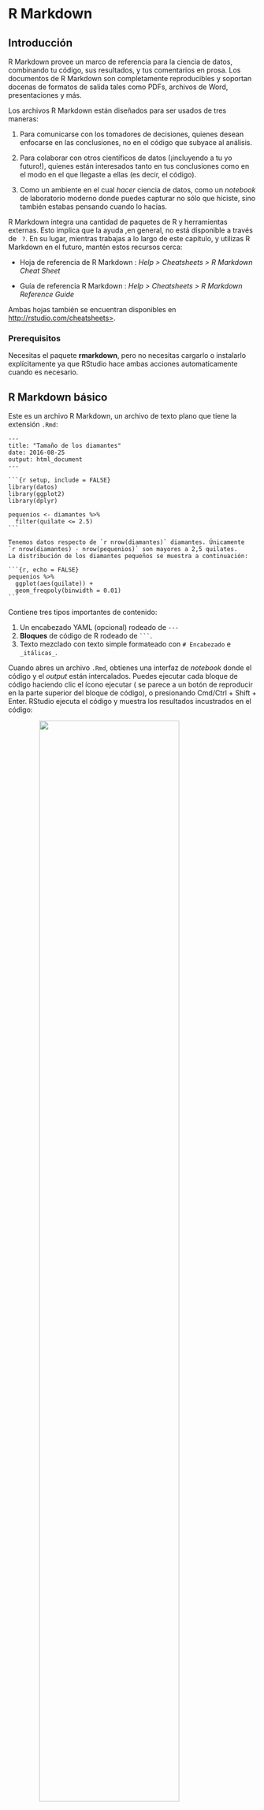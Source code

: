 # R Markdown

## Introducción

R Markdown provee un marco de referencia para la ciencia de datos, combinando tu código, sus resultados, y tus comentarios en prosa. Los documentos de R Markdown son completamente reproducibles y soportan docenas de formatos de salida tales como PDFs, archivos de Word, presentaciones y más.

Los archivos R Markdown están diseñados para ser usados de tres maneras:

1. Para comunicarse con los tomadores de decisiones, quienes desean enfocarse en las
 conclusiones, no en el código que subyace al análisis.

1. Para colaborar con otros científicos de datos (¡incluyendo a tu yo futuro!),
 quienes están interesados tanto en tus conclusiones como en el modo en el que
 llegaste a ellas (es decir, el código).

1. Como un ambiente en el cual _hacer_ ciencia de datos, como un *notebook* de
 laboratorio moderno donde puedes capturar no sólo que hiciste, sino también
 estabas pensando cuando lo hacías.

R Markdown integra una cantidad de paquetes de R y herramientas externas. Esto implica que la ayuda ,en general, no está disponible a través de ` ?`. En su lugar, mientras trabajas a lo largo de este capítulo, y utilizas R Markdown en el futuro, mantén estos recursos cerca:

* Hoja de referencia de R Markdown : _Help > Cheatsheets > R Markdown Cheat Sheet_

* Guía de referencia R Markdown : _Help > Cheatsheets > R Markdown Reference
 Guide_

Ambas hojas también se encuentran disponibles en http://rstudio.com/cheatsheets>.

### Prerequisitos

Necesitas el paquete __rmarkdown__, pero no necesitas cargarlo o instalarlo explícitamente ya que RStudio hace ambas acciones automaticamente cuando es necesario.



## R Markdown básico

Este es un archivo R Markdown, un archivo de texto plano que tiene la extensión `.Rmd`:


````
---
title: "Tamaño de los diamantes"
date: 2016-08-25
output: html_document
---

```{r setup, include = FALSE}
library(datos)
library(ggplot2)
library(dplyr)

pequenios <- diamantes %>%
  filter(quilate <= 2.5)
```

Tenemos datos respecto de `r nrow(diamantes)` diamantes. Únicamente 
`r nrow(diamantes) - nrow(pequenios)` son mayores a 2,5 quilates. 
La distribución de los diamantes pequeños se muestra a continuación:

```{r, echo = FALSE}
pequenios %>%
  ggplot(aes(quilate)) +
  geom_freqpoly(binwidth = 0.01)
```
````

Contiene tres tipos importantes de contenido:

 1. Un encabezado YAML (opcional) rodeado de `---`
 1. __Bloques__ de código de R rodeado de ```` ``` ````.
 1. Texto mezclado con texto simple formateado con `# Encabezado` e `_itálicas_`.

Cuando abres un archivo `.Rmd`, obtienes una interfaz de *notebook* donde el código y el *output* están intercalados. Puedes ejecutar cada bloque de código haciendo clic el ícono ejecutar ( se parece a un botón de reproducir en la parte superior del bloque de código), o presionando Cmd/Ctrl + Shift + Enter. RStudio ejecuta el código y muestra los resultados incustrados en el código:

<img src="rmarkdown/tamanio-diamantes-cuadernillo.png" width="75%" style="display: block; margin: auto;" />

Para producir un reporte completo que contenga todo el texto, código y resultados, hacer clic en "Knit" o presionar Cmd/Ctrl + Shift + K. Puede hacerse también de manera programática con `rmarkdown::render("1-example.Rmd")`. Esto mostrará el reporte en el panel *viewer* y crea un archivo HTML independiente que puedes compartir con otros.

<img src="rmarkdown/tamanio-diamantes-reporte.png" width="75%" style="display: block; margin: auto;" />

Cuando haces *knit* el documento (knit en español significa tejer), R Markdown envía el .Rmd a _knitr_, http://yihui.name/knitr/, que ejecuta todos los bloques de código y crea un nuevo documento markdown (.md) que incluye el código y su output. El archivo markdown generado por _knitr_ es procesado entonces por pandoc, http://pandoc.org/, que es el responsable de crear el archivo terminado. La ventaja de este flujo de trabajo en dos pasos es que puedes crear un muy amplio rango de formatos de salida, como aprenderás en [Formatos de R markdown ].

<img src="images/RMarkdownFlow.png" width="75%" style="display: block; margin: auto;" />

Para comenzar con tu propio archivo `.Rmd`, selecciona *File > New File > R Markdown...* en la barra de menú. Rstudio iniciará un asistente que puedes usar para pre-rellenar tu archivo con contenido útil que te recuerde como funcionan las principales características de R Markdown.

Las siguientes secciones profundizan en los tres componentes de un documento de R Markdown en más detalle: el texto markdown, los bloques de código y el encabezado YAML.

### Ejercicios

1. Crea un nuevo *notebook* usando _File > New File > R Notebook_. Lee las
 instrucciones. Practica ejecutando los bloques. Verifica que puedes modificar el código, re-ejecútalo, y observa la salida modificada.

1. Crea un nuevo documento R Markdown con _File > New File > R Markdown..._
 Haz clic en el icono apropiado de *Knit*. Haz *Knit* usando el atajo de teclado apropiado. Verifica que puedes modificar el *input* y la actualizacion del *output*.

1. Compara y contrasta el *notebook* de R con los archivos de R markdown que has
 creado antes. ¿Cómo son similares los outputs? ¿Cómo son diferentes? ¿Cómo son similares los inputs? ¿En qué se diferencian? ¿Qué ocurre si copias el encabezado YAML de uno al otro?

1. Crea un nuevo documento R Markdown para cada uno de los tres formatos
 incorporados: HTML, PDF and Word. Haz *knit* en cada uno de estos tres documentos. ¿Como difiere el output? ¿Cómo difiere el input? (Puedes necesitar instalar LaTeX para poder compilar el output en PDF--- RStudio preguntará si esto es necesario).

## Formateo de texto con Markdown

La prosa en los archivos `.Rmd` está escrita en Markdown, una colección simple de convenciones para dar formato a archivos de texto plano. Markdown está diseñado para ser fácil de leer y fácil de escribir. Es también muy fácil de aprender. La guía abajo muestra como usar el Markdown de Pandoc, una version ligeramente extendida de markdown que R Markdown comprende.


```
Formato de texto
------------------------------------------------------------

*cursiva*   ó _cursiva_
**negrita**   __negrita__
`code`
superscript^2^ y subscript~2~

Encabezados
------------------------------------------------------------

# Encabezado de primer nivel

## Encabezado de segundo nivel

### Encabezado de tercer nivel

Listas
------------------------------------------------------------

*   Elemento 1 en lista no enumerada

*   Elemento 2

    * Elemento 2a

    * Elemento 2b

1.  Elemento 1 en lista enumerada

1.  Elemento 2. La numeración se incrementa automáticamente en el output.

Enlaces e imágenes
------------------------------------------------------------

<http://ejemplo.com>

[texto del enlace](http://ejemplo.com)

![pie de página opcional](ruta/de/la/imagen.png)

Tablas 
------------------------------------------------------------

Primer encabezado     | Segundo encabezado
--------------------- | ---------------------
Contenido de la celda | Contenido de la celda
Contenido de la celda | Contenido de la celda
```

La mejor manera de aprender es simplemente probar. Tomará unos días, pero pronto se convertirá en algo natural, y no necesitarás pensar en ellas. Si te olvidas, puedes tener una útil hoja de referencia con *Help > Markdown Quick Reference*.

### Ejercicios

1. Practica lo que has aprendido crando un CV breve. El título debería ser tu nombre,
 y deberías incluir encabezados para (por lo menos) educación o empleo. Cada una de las secciones debería incluir una lista con viñetas de trabajos/ títulos obtenidos. Resalta año en negrita.

1. Usando la referencia rapida de R Markdown, descubre como:

 1. Agregar una nota al pie.
 1. Agregar una linea horizontal.
 1. Agregar una cita en bloque.

1. Copia y pega los contenidos de `diamond-sizes.Rmd` desde
 <https://github.com/hadley/r4ds/tree/master/rmarkdown> a un documento local de R Markdown. Revisa que puedes ejecutarlo, agrega texto despues del poligono de frecuencias que describa sus características más llamativas.

## Bloques de código

Para ejecutar código dentro de un documento R Markdown, necesitas insertar un bloque. Hay tres maneras para hacerlo:

1. El atajo de teclado Cmd/Ctrl + Alt + I

1. El icono "Insertar" en la barra de edición

1. Digitar manualmente los delimitadores de bloque ` ```{r} ` y ` ``` `.

Obviamente, recomendaría que aprendieras a usar el atajo de teclado. A largo plazo, te ahorrará mucho tiempo.

Puedes continuar ejecutando el código usando el atajo de teclado que para este momento (espero!) ya conoces y amas : Cmd/Ctrl + Enter. Sin embargo, los bloques de código tienen otro atajo de teclado: Cmd/Ctrl + Shift + Enter, que ejecuta todo el código en el bloque. Piensa el bloque como una función. Un bloque debería ser relativamente autónomo,y enfocado alrededor de una sola tarea.

Las siguientes secciones decriben el encabezado de bloque que consiste en ```` ```{r ````, seguido por un nombre opcional para el bloque, seguido entonces por opciones separadas por comas, y concluyendo con `}`. Inmediatamente después sigue tu código de R el bloque y el fin del bloque se indica con un ```` ``` ```` final.

### Nombres en bloques

Los bloques puede tener opcionalmente nombres : ```` ```{r nombre} ````. Esto presenta tres ventajas:

1. Puedes navegar más fácilmente a bloques específicos usando el navegador de código
 desplegable abajo a la izquierda en el editor de *script*:

 <img src="screenshots/rmarkdown-chunk-nav.png" width="30%" style="display: block; margin: auto;" />

1. Los gráficos producidos por los bloques tendrán nombres útiles que hace que sean
 más fáciles de utilizar en otra parte. Más sobre esto en [otras opciones importantes].

1. Puedes crear redes de bloque cacheados para evitar re-ejecutar cómputos costosos
 en cada ejecucion. Más sobre esto mas adelante.

Hay un nombre de bloque que tiene comportamiento especial: `setup`. Cuando te encuentras en modo *notebook*, el bloque llamado setup se ejecutará automáticamente una vez, antes de ejecutar cualquier otro código.

### Opciones en bloques

La salida de los bloques puede personalizarse con __options__, argumentos suministrados al encabezado del bloque. Knitr provee casi 60 opciones para que puedas usar para personalizar tus bloques de código. Aqui cubriremos las opciones de bloques mas imporantes que usaras más frecuentemente. Puedes ver la lista completa en <http://yihui.name/knitr/options/>.

El conjunto de opciones más importantes controla si tu bloque de código es ejecutado y que resultados estarán insertos en el reporte terminado:

* `eval = FALSE` evita que código sea evaluado. (Y obviamente si el código no es
 ejecutado no se generaran resultados). Esto es útil para mostrar códigos de ejemplo,o para deshabilitar un gran bloque de código sin comentar cada línea.

* `include = FALSE` ejecuta el código, pero no muestra el código o los resultados
 en el documento final. Usa esto para que código de configuracion que no quieres que abarrote tu reporte.

* `echo = FALSE` evita que se vea el código, pero no los resultados en el archivo
 final. Utiliza esto cuando quieres escribir reportes enfocados a personas que no quieren ver el código subyacente de R.

* `message = FALSE` o `warning = FALSE` evita que aparezcan mensajes o advertencias
 en el archivo final.

* `results = 'hide'` oculta el *output* impreso; `fig.show = 'hide'` oculta
 gráficos.

* `error = TRUE` causa que el *render* continúe incluso si el código devuelve un error.
 Esto es algo que raramente quieres incluir en la version final de tu reporte, pero puede ser muy útil si necesitas depurar exactamente que ocurre dentro de tu `.Rmd`. Es también útil si estas enseñando R y quieres incluir deliberadamente un error. Por defecto, `error = FALSE` provoca que el *knitting* falle si hay incluso un error en el documento.

La siguiente tabla resume que tipos de *output* suprime cada opción:

Opción | Ejecuta | Muestra | Output | Gráficos | Mensajes |Advertencias
-------------------|----------|-----------|--------|----------|----------|------------
`eval = FALSE` | - | | - | - | - | -
`include = FALSE` | | - | - | - | - | -
`echo = FALSE` | | - | | | |
`results = "hide"` | | | - | | |
`fig.show = "hide"`| | | | - | |
`message = FALSE` | | | | | - |
`warning = FALSE` | | | | | | -

### Tablas

Por defecto, R Markdown imprime data frames y matrices tal como se ven en la consola:


```r
mtcars[1:5, ]
#>                    mpg cyl disp  hp drat   wt qsec vs am gear carb
#> Mazda RX4         21.0   6  160 110 3.90 2.62 16.5  0  1    4    4
#> Mazda RX4 Wag     21.0   6  160 110 3.90 2.88 17.0  0  1    4    4
#> Datsun 710        22.8   4  108  93 3.85 2.32 18.6  1  1    4    1
#> Hornet 4 Drive    21.4   6  258 110 3.08 3.21 19.4  1  0    3    1
#> Hornet Sportabout 18.7   8  360 175 3.15 3.44 17.0  0  0    3    2
```

Si prefieres que los datos tengan formato adicional puedes usar la función `knitr::kable`. El siguente código genera una Tabla \@ref(tab:kable).


```r
knitr::kable(
  mtcars[1:5, ],
  caption = "Un kable de knitr."
)
```



Table: (\#tab:kable)Un kable de knitr.

                      mpg   cyl   disp    hp   drat     wt   qsec   vs   am   gear   carb
------------------  -----  ----  -----  ----  -----  -----  -----  ---  ---  -----  -----
Mazda RX4            21.0     6    160   110   3.90   2.62   16.5    0    1      4      4
Mazda RX4 Wag        21.0     6    160   110   3.90   2.88   17.0    0    1      4      4
Datsun 710           22.8     4    108    93   3.85   2.32   18.6    1    1      4      1
Hornet 4 Drive       21.4     6    258   110   3.08   3.21   19.4    1    0      3      1
Hornet Sportabout    18.7     8    360   175   3.15   3.44   17.0    0    0      3      2

Lee la documentación para `?knitr::kable` para ver los otros modos en los que puedes personalizar la tabla. Para una mayor personalización, considera los paquetes __xtable__, __stargazer__, __pander__, __tables__, y __ascii__. Cada uno provee un set de herramientas para generar tablas con formato a partir código de R.

Hay también una gran cantidad de opciones para controlar como las figuras estan embebidas o incrustadas. Aprenderás sobre esto en [guardando tus gráficos].

### Caching

Normalmente, cada *knit* de un documento empieza desde una sesión limpia. Esto es genial para reproducibilidad, porque se asegura que has capturado cada cómputo importante en el código. Sin embargo, puede ser dolorosos si tienes cómputos que toman mucho tiempo. La solución es `cache = TRUE`. Cuando está funcionando, esto guarda el output del bloque a un archivo especialmente en el disco. En corridas subsecuentes, _knitr_ revisara si el código ha cambiado y si no ha cambiado, reutilizará los resultados del cache.

El sistema de cache debe ser usado con cuidado, porque por defecto está solo basado en el código, no en sus dependencias. Por ejemplo , aqui el bloque `datos_procesados` depende del bloque `datos_crudos`:
 
    ```{r datos_crudos}
    datos_crudos <- readr::read_csv("un_archivo_muy_grande.csv")
    ```
    
    ```{r datos_procesados, cache = TRUE}
    datos_procesados <- datos_crudos %>% 
      filter(!is.na(variable_important)) %>% 
      mutate(nueva_variable = transformacion_complicada(x, y, z))
    ```



*Caching* el bloque `processed_data` significa que tendrás que re-ejecutar si cambia el pipeline de _dplyr_, pero no podrás re-ejecutarlo si cambia el `read_csv()`. Puedes evitar este problema con la opción de bloque `dependson`:


    ```{r datos_procesados, cache = TRUE, dependson = "datos_crudos"}
    datos_procesados <- datos_crudos %>% 
      filter(!is.na(variable_important)) %>% 
      mutate(nueva_variable = transformacion_complicada(x, y, z))
    ```


`dependson` debería incluir un vector de caracteres  para *cada* bloque en el que el bloque cached dependa. _Knitr_ actualizará los resultados para el vector cached cada vez que detecta que una de sus dependencias ha cambiado.

Nota que los bloques de código no se actualizaran si el archivo `un_archivo_muy_grande.csv` cambia, porque _knitr_ hace *cache* solo los cambios dentro del archivo `.Rmd`. Si quieres seguir los cambios a ese archivo puedes usar la opción `cache.extra`. Esta es una expresión arbritaria de R que invalidará el *cache* cada vez que cambie. Una buena función a usar es `file.info()`: genera mucha información sobre el archivo incluyendo cuando fue su última modificación. Puedes escribir entonces:

    ```{r datos_crudos, cache.extra = file.info("un_archivo_muy_grande.csv")}
    datos_crudos <- readr::read_csv("un_archivo_muy_grande.csv")
    ```

A medida que tus estrategias de *caching* se vuelven progresivamente mas complicadas, es una buena idea limpiar regularmente todos tus *caches* con `knitr::clean_cache()`.

Siguiendo el consejo de [David Robinson](https://twitter.com/drob/status/738786604731490304) para nombrar estos bloques: cada bloque está nombrado por el objeto primario que crea. Esto hace mucho más fácil entender la especificación `dependson`.

### Opciones globales

A medida que trabajes más con _knitr_, descubrirás que algunas de las opciones de bloque por defecto no se ajustan a tus necesidades y querrás cambiarlas. Puedes hacer esto incluyendo `knitr::opts_chunk$set()` en un bloque de código. Por ejemplo, cuando escribo libros y tutoriales seteo:


```r
knitr::opts_chunk$set(
  comment = "#>",
  collapse = TRUE
)
```

Esto utiliza mi formato preferido de comentarios, y se asegura que el código y el *output* se mantienen entrelazados. Por otro lado, si preparas un reporte, puedes fijar:

```r
knitr::opts_chunk$set(
  echo = FALSE
)
```

Esto ocultará el código por defecto, así que solo mostrará los bloques que deliberadamente has elegido mostrar( con `echo = TRUE`). Puedes considerar fijar `message = FALSE` y `warning = FALSE`, pero eso puede hacer más díficil de depurar problemas porque no verías ningun mensajes en el documento final.

### Código en la línea

Hay otro modo de incluir código R en un documento R Markdown: directamente en el texto, con:`` `r ` ``. Esto puede ser muy útil si mencionas propiedades de tu datos en el texto. Por ejemplo, en el documento de ejemplo que utilice al comienzo del capitulo tenía:

> Tenemos datos sobre `` `r nrow(diamonds)` `` diamantes.
> Solo `` `r nrow(diamonds) - nrow(smaller)` `` son de más de
> 2.5 quilates. La distribución de los restante se muestra a continuación:

Cuando hacemos *knit*, los resultados de estos computós estan insertos en el texto:

> Tenemos datos de 53940 diamantes. Solo 126 son de más de
> 2.5 quilates. La distribución de los restante se muestra a continuación:

Cuando insertas números en el texto, `format()` es tu amigo. Esto permite establecer el número de `digitos` para que no imprimas con un grado rídiculo de precision, y una `big.mark` para hacer que los números sean mas fáciles de leer. Siempre combino estos en una función de ayuda:


```r
comma <- function(x) format(x, digits = 2, big.mark = ",")
comma(3452345)
#> [1] "3,452,345"
comma(.12358124331)
#> [1] "0.12"
```

### Ejercicios

1. Incluye una seccion que explore como los tamaños de diamantes varian por corte, color y claridad. Asume que escribes un reporte para alguien que no conoce R, y en lugar de fijar `echo = FALSE` en cada bloque, fijar una opción global.

1. Descarga `diamond-sizes.Rmd` de <https://github.com/hadley/r4ds/tree/master/rmarkdown>. Agrega una sección
 que describa los 20 diamantes mas grandes, incluyendo una tabla que muestre sus atributos más importantes.

1. Modifica `diamonds-sizes.Rmd` para usar `comma()` para producir un formato de *output* ordenado. También incluye el porcentaje de diamantes que son mayores a 2.5 quilates.

1. Fija una red de bloques donde `d` depende de `c` y `b`, y
 tanto `b` y `c` dependen de `a`. Haz que cada bloque imprima `lubridate::now()`, fijar `cache = TRUE`, y verifica entonces tu comprensión del almacenamiento en *cache*.

## Solucionando problemas

Los documentos de solución de problemas en R Markdown pueden ser un desafío porque no te encuentras en un ambiente de R interactivo, y necesitarás aprender algunos trucos nuevos. La primer cosa que debes intentar es recrear el problema en una sesión interactiva. Reinicia R, después "Ejecuta todos los bloques" (ya sea en el menú de código , bajo la zona de Ejecutar ), o con el atajo del teclado Ctrl + Alt + R. Si tienes suerte, eso recreará el problema, y podrás descubrir lo que esta ocurriendo interactivamente.

Si eso no ayuda, debe haber algo diferente entre tu ambiente interactivo y el ambiente de R Markdown. Tendrás que explorar sistemáticamente las opciones. La diferencia más común es el directorio de trabajo: el directorio de trabajo de R Markdown es el directorio en el que se encuentra. Revisa que el directorio de trabajo es el que esperas incluyendo `getwd()` en un bloque.

A continuación, piensa en todas las cosas que pueden causar el error. Necesitarás revisar sistemáticamente que tu sesión de R y tu sesión de R Markdown sean la misma. La manera mas fácil de hacer esto es fijar `error = TRUE` en el bloque que causa problemas, usa entonces `print()` y `str()` para revisar que la configuración es la esperada.

## Encabezado YAML

Puedes controlar otras configuraciones de "documento completo" retocando los parámetros del encabezado YAML. Estarás preguntandote que significa YAML: en inglés *"yet another markup language"* signifca algo como *"otro lenguaje markup"*, el cual esta diseñado para representar datos jerárquicos de modo tal que es fácil de escribir y leer para humanos. R Markdown utiliza esto para controlar muchos detalles del *output.* Aqui discutiremos dos: parámetros del documento y bibliografías.

### Parámetros

Los documentos R Markdown pueden incluir uno o mas parámetros cuyos valores pueden ser fijados cuando se renderiza el reporte. Los parámetros son útiles cuandos quieres re-renderizar el mismo reporte con valores distintos con varios inputs clave. Por ejemplo, podrías querer producir reportes de venta por ramas, resultados de examen por alumno, resumenes demográficos por país. Para declarar uno o mas parámetros, utiliza el campo `params`.

Este ejemplo utiliza el parámetro `my_class` para determinar que clase de auto mostrar:


````
---
output: html_document
params:
  mi_clase: "suv"
---

```{r setup, include = FALSE}
library(datos)
library(ggplot2)
library(dplyr)

clase <- millas %>% filter(clase == params$mi_clase)
```

# Economía de combustible en vehículos `r params$mi_clase`

```{r, message = FALSE}
ggplot(clase, aes(motor, autopista)) +
  geom_point() +
  geom_smooth(se = FALSE)
```
````

Como puedes ver, los parámetros estan disponibles dentro de los bloques de código como una lista de solo lectura llamada `params`.

Puedes escribir vectores átomicos directamente en el encabezado YAML. Puedes también ejecutar arbitrariamente expresiones de R introduciendo previamente el valor del parámetro con `!r`. Esta es una buena manera de especificar parámetros de fecha/hora.

```yaml
params:
 start: !r lubridate::ymd("2015-01-01")
 snapshot: !r lubridate::ymd_hms("2015-01-01 12:30:00")
```

En RStudio, puedes hacer clic en la opción "Knit with Parameters en el menú desplegable *Knit* para fijar parámetros, renderizar y previsualizar en un simple paso amigable para el usuario. Puedes personalizar el diálogo fijando otras opciones en el encabezado. Ver para más detalles <http://rmarkdown.rstudio.com/developer_parameterized_reports.html#parameter_user_interfaces>.

De manera alternativa, si necesitas producir varios reportes parametrizados puedes incluir `rmarkdown::render()` con una lista de `params`:


```r
rmarkdown::render("fuel-economy.Rmd", params = list(my_class = "suv"))
```

Esto es particularmente poderoso en conjunto con `purrr:pwalk()`. El siguiente ejemplo crea un reporte para cada valor de `class` que se encuentra  en `mpg`. Primero creamos un data frame que tiene una fila para cada clase, dando el `filename` del reporte y los `params`:


```r
reports <- tibble(
  class = unique(mpg$class),
  filename = stringr::str_c("fuel-economy-", class, ".html"),
  params = purrr::map(class, ~ list(my_class = .))
)
reports
#> # A tibble: 7 x 3
#>   class   filename                  params          
#>   <chr>   <chr>                     <list>          
#> 1 compact fuel-economy-compact.html <named list [1]>
#> 2 midsize fuel-economy-midsize.html <named list [1]>
#> 3 suv     fuel-economy-suv.html     <named list [1]>
#> 4 2seater fuel-economy-2seater.html <named list [1]>
#> 5 minivan fuel-economy-minivan.html <named list [1]>
#> 6 pickup  fuel-economy-pickup.html  <named list [1]>
#> # … with 1 more row
```

Entonces unimos los nombres de las columnas con los nombres de los argumentos de `render()`, y utilizamos **parallel** del paquete purrr para invocar `render()` una vez a cada fila:


```r
reports %>%
  select(output_file = filename, params) %>%
  purrr::pwalk(rmarkdown::render, input = "fuel-economy.Rmd")
```

### Bibliografías y citas

Pandoc puede generar automaticamente citas y bibliografía en varios estilos. Para usar esta caracteristica, especifica un archivo de bibliografía usando el campo `bibliography` en el encabezado de tu archivo. El campo debe incluir una ruta del directorio que contiene tu archivo .Rmd al archivo que contiene el archivo de la bibliografía:

```yaml
bibliography: rmarkdown.bib
```

Puedes usar muchos formatos comunes de biliografía incluyendo BibLaTeX, BibTeX, endnote, medline.

Para crear una cita dentro de tu archivo .Rmd, usa una clave compuesta de ‘@’ + el identificador de la cita del archivo de la bibliografía. Despues ubica esta cita entre corchetes. Aquí hay algunos ejemplos:

```markdown
Multiple citas se separan con un `;`: Bla bla[@smith04; @doe99].

Puedes incluir comentarios arbritarios dentro de los corchetes:
Bla bla [ver @doe99, pp. 33-35; también @smith04, ch. 1].

Remover los corchetes para crear una cita dentro del texto @smith04
dice bla, o @smith04 [p. 33] says bla.

Agrega un signo `-` antes de la cita para eliminar el nombre del autor:

Smith dice bla [-@smith04].
```

Cuando R Markdown hace *renderiza* de tu archivo, construirá y agregará una bibliografía al final del documento. La bibliografía contendrá cada una de las referencias citadas de tu archivo de bibliografía, pero no contendrá un encabezado de sección. Como resultado, es una práctica común finalizar el archivo con un encabezado de sección para la bibliografía, tales como `# Referencias` or `# Bibliografía`.

Puedes cambiar el estilo de tus citas y bibliografía referenciando un archivo CSL (del ingles,"citation style language", lenguaje de estilo de citas) en el campo `csl`:

```yaml
bibliography: rmarkdown.bib
csl: apa.csl
```

Tal y como en el campo de bilbiografía, tu archivo csl debería contener una ruta al archivo. Aquí asumo que el archivo csl está en el mismo directorio que el archivo .Rmd. Un buen lugar para encontrar archivos de estilos para estilos de bibliografía comunes es <http://github.com/citation-style-language/styles>.

## Aprendiendo más

R Markdown es todavía relativamente reciente, y todavia está creciendo rápidamente. El mejor lugar para estar al tanto de las innovaciones es el sitio oficial de R Markdown: <http://rmarkdown.rstudio.com>.

Hay dos tópicos importantes que no hemos mencionado aquí: colaboraciones y los detalles de comunicar de manera precisa tus ideas a otros humanos. La colaboración es una parte vital de la ciencia de datos moderna, y podría hacer tu vida mucho mas facil usando herramientas de control de versión, tales como Git y GitHub. Recomendamos dos recursos gratuitos que te enseñaran Git:

1. "Happy Git with R": una introducción amigable al usario a Git y GitHub a usuarios de R, de Jenny Bryan. El libro esta disponible de manera libre online en: <http://happygitwithr.com>

1. El capitulo "Git and GitHub" de _R Packages_, de Hadley Wickham. Puedes también leerlo online: <http://r-pkgs.had.co.nz/git.html>.

Tampoco he mencionado lo que deberías en realidad escribir para poder comunicar claramente los resultados de tu análisis. Para mejorar tu escritura, recomiendo leer cualquiera de estos libros: [_Style: Lessons in Clarity and Grace_](https://amzn.com/0134080416) de Joseph M. Williams & Joseph Bizup, or [_The Sense of Structure: Writing from the Reader's Perspective_](https://amzn.com/0205296327) de George Gopen. Ambos libros te ayudarán a entender la estructura de oraciones y párrafos, y te darán las herramientas para hacer mas clara tu escritura ( Estos libros son bastante caros si son comprados nuevos, pero dado que son usados en muchas clases de inglés hay muchas copias baratas de segunda mano). George Gopen también ha escrito varios artículos cortos sobre escritura en <https://www.georgegopen.com/the-litigation-articles.html>. Están dirigidos a abogados, pero casi todo también se aplica a las científicas de datos.
